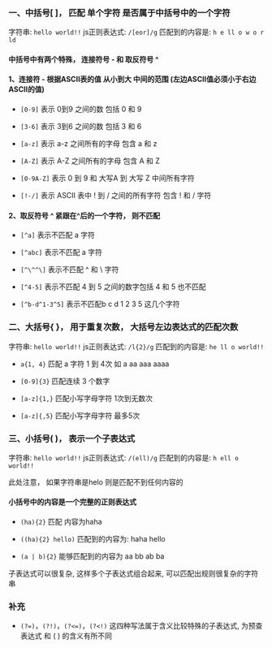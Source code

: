 ### 一、中括号[ ]， 匹配 单个字符 是否属于中括号中的一个字符

字符串: `hello world!!` js正则表达式: `/[eor]/g` 匹配到的内容是: `h e ll o w o r ld`

#### 中括号中有两个特殊， 连接符号 - 和 取反符号 ^

#### 1、连接符 - 根据ASCII表的值 从小到大 中间的范围 (左边ASCII值必须小于右边ASCII的值)

- `[0-9]` 表示 0到9 之间的数 包括 0 和 9

- `[3-6]` 表示 3到6 之间的数 包括 3 和 6

- `[a-z]` 表示 a-z 之间所有的字母 包含 a 和 z

- `[A-Z]` 表示 A-Z 之间所有的字母 包含 A 和 Z

- `[0-9A-Z]` 表示 0 到 9 和 大写A 到 大写 Z 中间所有字符

- `[!-/]` 表示 ASCII 表中 ! 到 / 之间的所有字符 包含 ! 和 / 字符

#### 2、取反符号 ^ 紧跟在^后的一个字符， 则不匹配

- `[^a]` 表示不匹配 a 字符

- `[^abc]` 表示不匹配 a 字符

- `[^\^^\]` 表示不匹配 ^ 和 \ 字符

- `[^4-5]` 表示不匹配 4 到 5 之间的数字包括 4 和 5 也不匹配

- `[^b-d^1-3^5]` 表示不匹配b c d 1 2 3 5 这几个字符

### 二、大括号{ }， 用于重复次数， 大括号左边表达式的匹配次数

字符串: `hello world!!` js正则表达式: `/l{2}/g` 匹配到的内容是: `he ll o world!!`

- `a{1, 4}` 匹配 a 字符 1 到 4次 如 a aa aaa aaaa

- `[0-9]{3}` 匹配连续 3 个数字

- `[a-z]{1,}` 匹配小写字母字符 1次到无数次

- `[a-z]{,5}` 匹配小写字母字符 最多5次


### 三、小括号( )， 表示一个子表达式

字符串: `hello world!!` js正则表达式: `/(ell)/g` 匹配到的内容是: `h ell o world!!`

此处注意， 如果字符串是helo 则是匹配不到任何内容的

#### 小括号中的内容是一个完整的正则表达式

- `(ha){2}` 匹配 内容为haha

- `((ha){2} hello)` 匹配到的内容为: haha hello

- `(a | b){2}` 能够匹配到的内容为 aa bb ab ba

子表达式可以很复杂, 这样多个子表达式组合起来, 可以匹配出规则很复杂的字符串

### 补充

- `(?=)`，`(?!)`，`(?<=)`，`(?<!)` 这四种写法属于含义比较特殊的子表达式, 为预查表达式 和 ( ) 的含义有所不同
